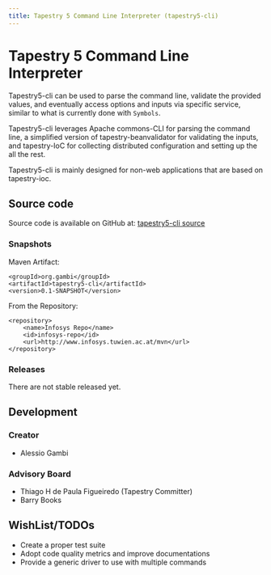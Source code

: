 ```yaml
---
title: Tapestry 5 Command Line Interpreter (tapestry5-cli)
---
```


# Tapestry 5 Command Line Interpreter

Tapestry5-cli can be used to parse the command line, validate the provided values, and eventually access
options and inputs via specific service, similar to what is currently done with `Symbols`.

Tapestry5-cli leverages Apache commons-CLI for parsing the command line,
a simplified version of tapestry-beanvalidator for validating the inputs, and
tapestry-IoC for collecting distributed configuration and setting up the all the rest.

Tapestry5-cli is mainly designed for non-web applications that are based on tapestry-ioc.

## Source code

Source code is available on GitHub at: [tapestry5-cli source](https://github.com/alessiogambi/tapestry5-cli)

### Snapshots

Maven Artifact:  

	<groupId>org.gambi</groupId>
	<artifactId>tapestry5-cli</artifactId>
	<version>0.1-SNAPSHOT</version>

From the Repository:

	<repository>
		<name>Infosys Repo</name>
		<id>infosys-repo</id>
		<url>http://www.infosys.tuwien.ac.at/mvn</url>
	</repository>

### Releases

There are not stable released yet.

## Development

### Creator

* Alessio Gambi

### Advisory Board

* Thiago H de Paula Figueiredo (Tapestry Committer)  
* Barry Books 

## WishList/TODOs

- Create a proper test suite  
- Adopt code quality metrics and improve documentations  
- Provide a generic driver to use with multiple commands  
